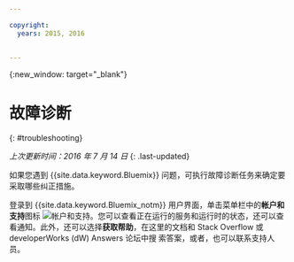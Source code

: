 ```yaml
---

copyright:
  years: 2015, 2016
  

---
```



{:new_window: target="_blank"}



# 故障诊断
{: #troubleshooting}

*上次更新时间：2016 年 7 月 14 日*
{: .last-updated}


如果您遇到 {{site.data.keyword.Bluemix}} 问题，可执行故障诊断任务来确定要采取哪些纠正措施。

登录到 {{site.data.keyword.Bluemix_notm}} 用户界面，单击菜单栏中的**帐户和支持**图标 ![帐户和支持](images/account_support.svg)。您可以查看正在运行的服务和运行时的状态，还可以查看通知。此外，还可以选择**获取帮助**，在这里的文档和 Stack Overflow 或 developerWorks (dW) Answers 论坛中搜
索答案，或者，也可以联系支持人员。
